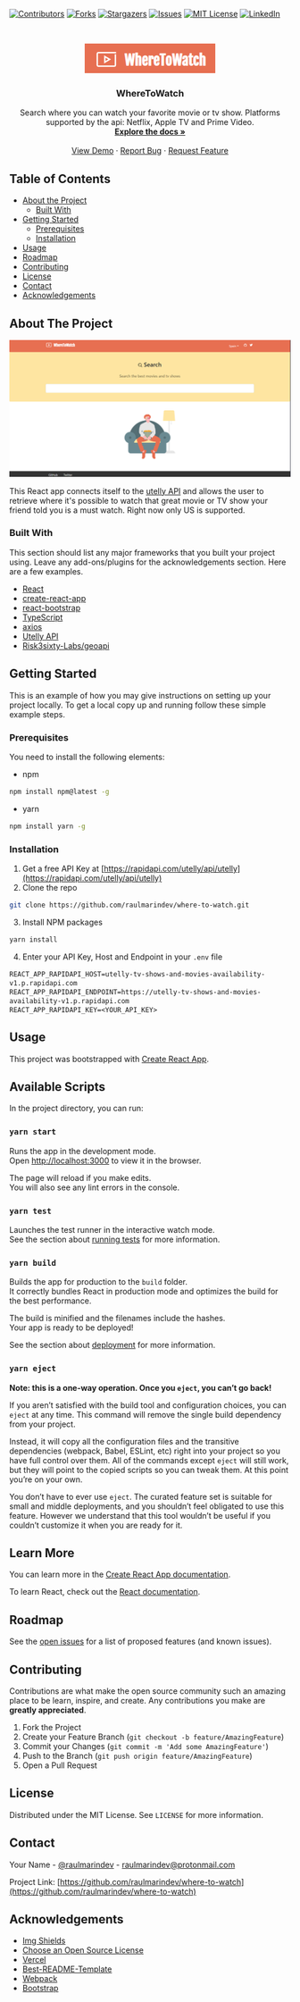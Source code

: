 <!-- PROJECT SHIELDS -->
<!--
*** I'm using markdown "reference style" links for readability.
*** Reference links are enclosed in brackets [ ] instead of parentheses ( ).
*** See the bottom of this document for the declaration of the reference variables
*** for contributors-url, forks-url, etc. This is an optional, concise syntax you may use.
*** https://www.markdownguide.org/basic-syntax/#reference-style-links
-->
[![Contributors][contributors-shield]][contributors-url]
[![Forks][forks-shield]][forks-url]
[![Stargazers][stars-shield]][stars-url]
[![Issues][issues-shield]][issues-url]
[![MIT License][license-shield]][license-url]
[![LinkedIn][linkedin-shield]][linkedin-url]



<!-- PROJECT LOGO -->
<br />
<p align="center">
  <a href="https://github.com/raulmarindev/where-to-watch">
    <img src="public/logo.png" alt="Logo" width="auto" height="auto">
  </a>

  <h3 align="center">WhereToWatch</h3>

  <p align="center">
    Search where you can watch your favorite movie or tv show. Platforms supported by the api: Netflix, Apple TV and Prime Video.
    <br />
    <a href="https://github.com/raulmarindev/where-to-watch"><strong>Explore the docs »</strong></a>
    <br />
    <br />
    <a href="https://github.com/raulmarindev/where-to-watch">View Demo</a>
    ·
    <a href="https://github.com/raulmarindev/where-to-watch/issues">Report Bug</a>
    ·
    <a href="https://github.com/raulmarindev/where-to-watch/issues">Request Feature</a>
  </p>
</p>



<!-- TABLE OF CONTENTS -->
## Table of Contents

* [About the Project](#about-the-project)
  * [Built With](#built-with)
* [Getting Started](#getting-started)
  * [Prerequisites](#prerequisites)
  * [Installation](#installation)
* [Usage](#usage)
* [Roadmap](#roadmap)
* [Contributing](#contributing)
* [License](#license)
* [Contact](#contact)
* [Acknowledgements](#acknowledgements)



<!-- ABOUT THE PROJECT -->
## About The Project

[![Product Name Screen Shot][product-screenshot]](public/screenshot.png)

This React app connects itself to the [utelly API](https://rapidapi.com/utelly/api/utelly) and allows the user to retrieve where it's possible to watch that great movie or TV show your friend told you is a must watch. Right now only US is supported.

### Built With
This section should list any major frameworks that you built your project using. Leave any add-ons/plugins for the acknowledgements section. Here are a few examples.
* [React](https://reactjs.org/)
* [create-react-app](https://github.com/facebook/create-react-app)
* [react-bootstrap](https://react-bootstrap.netlify.app/)
* [TypeScript](https://www.typescriptlang.org/)
* [axios](https://github.com/axios/axios)
* [Utelly API](https://rapidapi.com/utelly/api/utelly/)
* [Risk3sixty-Labs/geoapi](https://github.com/Risk3sixty-Labs/geoapi)


<!-- GETTING STARTED -->
## Getting Started

This is an example of how you may give instructions on setting up your project locally.
To get a local copy up and running follow these simple example steps.

### Prerequisites

You need to install the following elements:
* npm
```sh
npm install npm@latest -g
```
* yarn
```sh
npm install yarn -g
```

### Installation

1. Get a free API Key at [https://rapidapi.com/utelly/api/utelly](https://rapidapi.com/utelly/api/utelly)
2. Clone the repo
```sh
git clone https://github.com/raulmarindev/where-to-watch.git
```
3. Install NPM packages
```sh
yarn install
```
4. Enter your API Key, Host and Endpoint in your `.env` file
```JS
REACT_APP_RAPIDAPI_HOST=utelly-tv-shows-and-movies-availability-v1.p.rapidapi.com
REACT_APP_RAPIDAPI_ENDPOINT=https://utelly-tv-shows-and-movies-availability-v1.p.rapidapi.com
REACT_APP_RAPIDAPI_KEY=<YOUR_API_KEY>
```

<!-- USAGE EXAMPLES -->
## Usage

This project was bootstrapped with [Create React App](https://github.com/facebook/create-react-app).

## Available Scripts

In the project directory, you can run:

### `yarn start`

Runs the app in the development mode.<br />
Open [http://localhost:3000](http://localhost:3000) to view it in the browser.

The page will reload if you make edits.<br />
You will also see any lint errors in the console.

### `yarn test`

Launches the test runner in the interactive watch mode.<br />
See the section about [running tests](https://facebook.github.io/create-react-app/docs/running-tests) for more information.

### `yarn build`

Builds the app for production to the `build` folder.<br />
It correctly bundles React in production mode and optimizes the build for the best performance.

The build is minified and the filenames include the hashes.<br />
Your app is ready to be deployed!

See the section about [deployment](https://facebook.github.io/create-react-app/docs/deployment) for more information.

### `yarn eject`

**Note: this is a one-way operation. Once you `eject`, you can’t go back!**

If you aren’t satisfied with the build tool and configuration choices, you can `eject` at any time. This command will remove the single build dependency from your project.

Instead, it will copy all the configuration files and the transitive dependencies (webpack, Babel, ESLint, etc) right into your project so you have full control over them. All of the commands except `eject` will still work, but they will point to the copied scripts so you can tweak them. At this point you’re on your own.

You don’t have to ever use `eject`. The curated feature set is suitable for small and middle deployments, and you shouldn’t feel obligated to use this feature. However we understand that this tool wouldn’t be useful if you couldn’t customize it when you are ready for it.

## Learn More

You can learn more in the [Create React App documentation](https://facebook.github.io/create-react-app/docs/getting-started).

To learn React, check out the [React documentation](https://reactjs.org/).


<!-- ROADMAP -->
## Roadmap

See the [open issues](https://github.com/raulmarindev/where-to-watch/issues) for a list of proposed features (and known issues).



<!-- CONTRIBUTING -->
## Contributing

Contributions are what make the open source community such an amazing place to be learn, inspire, and create. Any contributions you make are **greatly appreciated**.

1. Fork the Project
2. Create your Feature Branch (`git checkout -b feature/AmazingFeature`)
3. Commit your Changes (`git commit -m 'Add some AmazingFeature'`)
4. Push to the Branch (`git push origin feature/AmazingFeature`)
5. Open a Pull Request



<!-- LICENSE -->
## License

Distributed under the MIT License. See `LICENSE` for more information.



<!-- CONTACT -->
## Contact

Your Name - [@raulmarindev](https://twitter.com/raulmarindev) - raulmarindev@protonmail.com

Project Link: [https://github.com/raulmarindev/where-to-watch](https://github.com/raulmarindev/where-to-watch)



<!-- ACKNOWLEDGEMENTS -->
## Acknowledgements
* [Img Shields](https://shields.io)
* [Choose an Open Source License](https://choosealicense.com)
* [Vercel](https://vercel.com/)
* [Best-README-Template](https://github.com/othneildrew/Best-README-Template/blob/master/README.md)
* [Webpack](https://webpack.js.org/)
* [Bootstrap](https://getbootstrap.com/)





<!-- MARKDOWN LINKS & IMAGES -->
<!-- https://www.markdownguide.org/basic-syntax/#reference-style-links -->
[contributors-shield]: https://img.shields.io/github/contributors/raulmarindev/where-to-watch.svg?style=flat-square
[contributors-url]: https://github.com/raulmarindev/where-to-watch/graphs/contributors
[forks-shield]: https://img.shields.io/github/forks/raulmarindev/where-to-watch.svg?style=flat-square
[forks-url]: https://github.com/raulmarindev/where-to-watch/network/members
[stars-shield]: https://img.shields.io/github/stars/raulmarindev/where-to-watch.svg?style=flat-square
[stars-url]: https://github.com/raulmarindev/where-to-watch/stargazers
[issues-shield]: https://img.shields.io/github/issues/raulmarindev/where-to-watch.svg?style=flat-square
[issues-url]: https://github.com/raulmarindev/where-to-watch/issues
[license-shield]: https://img.shields.io/github/license/raulmarindev/where-to-watch.svg?style=flat-square
[license-url]: https://github.com/raulmarindev/where-to-watch/blob/master/LICENSE.txt
[linkedin-shield]: https://img.shields.io/badge/-LinkedIn-black.svg?style=flat-square&logo=linkedin&colorB=555
[linkedin-url]: https://linkedin.com/in/raulmarindev
[product-screenshot]: public/screenshot.png
